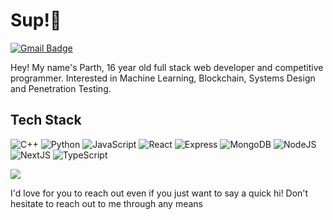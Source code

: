 # Sup!👋

[![Gmail Badge](https://img.shields.io/badge/-myemail-c14438?style=flat-square&logo=Gmail&logoColor=white&link=mailto:108parthnikam@gmail.com)](mailto:108parthnikam@gmail.com)

Hey! My name's Parth, 16 year old full stack web developer and competitive programmer.
Interested in Machine Learning, Blockchain, Systems Design and Penetration Testing.

## Tech Stack
![C++](https://img.shields.io/badge/C%23-239120?style=for-the-badge&logo=c-sharp&logoColor=white)
![Python](https://img.shields.io/badge/Python-3776AB?style=for-the-badge&logo=python&logoColor=white)
![JavaScript](https://img.shields.io/badge/JavaScript-323330?style=for-the-badge&logo=javascript&logoColor=F7DF1E)
![React](https://img.shields.io/badge/React-20232A?style=for-the-badge&logo=react&logoColor=61DAFB)
![Express](https://img.shields.io/badge/Express.js-404D59?style=for-the-badge)
![MongoDB](https://img.shields.io/badge/MongoDB-4EA94B?style=for-the-badge&logo=mongodb&logoColor=white)
![NodeJS](https://img.shields.io/badge/Node.js-43853D?style=for-the-badge&logo=node.js&logoColor=white)
![NextJS](https://img.shields.io/badge/Next.js-000000?style=for-the-badge&logo=next.js&logoColor=white)
![TypeScript](https://shields.io/badge/TypeScript-3178C6?logo=TypeScript&logoColor=FFF&style=for-the-badge)


![](https://komarev.com/ghpvc/?username=ParthNikam)


I'd love for you to reach out even if you just want to say a quick hi! Don't hesitate to reach out to me through any means 
